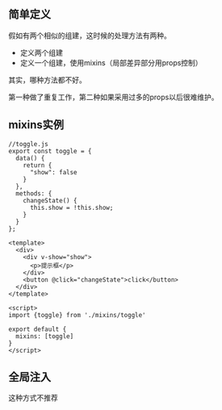 ## 简单定义

假如有两个相似的组建，这时候的处理方法有两种。

- 定义两个组建
- 定义一个组建，使用mixins（局部差异部分用props控制）

其实，哪种方法都不好。

第一种做了重复工作，第二种如果采用过多的props以后很难维护。

## mixins实例

```
//toggle.js
export const toggle = {
  data() {
    return {
      "show": false
    }
  },
  methods: {
    changeState() {
      this.show = !this.show;
    }
  }
};
```

```
<template>
  <div>
    <div v-show="show">
      <p>提示框</p>
    </div>
    <button @click="changeState">click</button>
  </div>
</template>

<script>
import {toggle} from './mixins/toggle'

export default {
  mixins: [toggle]
}
</script>
```

## 全局注入

这种方式不推荐
